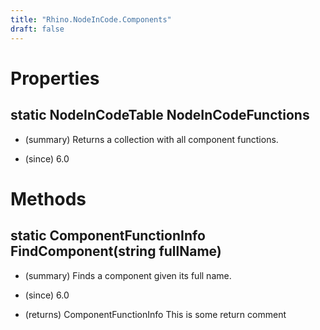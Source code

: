 ```yaml
---
title: "Rhino.NodeInCode.Components"
draft: false
---
```


# Properties
## static NodeInCodeTable NodeInCodeFunctions
- (summary) 
     Returns a collection with all component functions.
     
- (since) 6.0
# Methods
## static ComponentFunctionInfo FindComponent(string fullName)
- (summary) 
     Finds a component given its full name.
     
- (since) 6.0
- (returns) ComponentFunctionInfo This is some return comment
